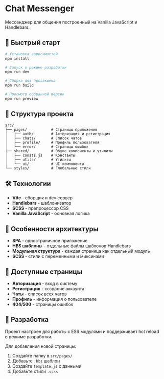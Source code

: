 # Chat Messenger

Мессенджер для общения построенный на Vanilla JavaScript и Handlebars.

## 🚀 Быстрый старт

```bash
# Установка зависимостей
npm install

# Запуск в режиме разработки
npm run dev

# Сборка для продакшена
npm run build

# Просмотр собранной версии
npm run preview
```

## 📁 Структура проекта

```
src/
├── pages/           # Страницы приложения
│   ├── auth/        # Авторизация и регистрация
│   ├── chats/       # Список чатов
│   ├── profile/     # Профиль пользователя
│   └── error/       # Страницы ошибок
├── shared/          # Общие компоненты и утилиты
│   ├── consts.js    # Константы
│   ├── utils/       # Утилиты
│   └── ui/          # UI компоненты
└── styles/          # Глобальные стили
```

## 🛠 Технологии

- **Vite** - сборщик и dev сервер
- **Handlebars** - шаблонизатор
- **SCSS** - препроцессор CSS
- **Vanilla JavaScript** - основная логика

## 📝 Особенности архитектуры

- **SPA** - одностраничное приложение
- **HBS шаблоны** - отдельные файлы шаблонов Handlebars
- **Модульная структура** - каждая страница как отдельный модуль
- **SCSS** - стили с переменными и миксинами

## 🎯 Доступные страницы

- **Авторизация** - вход в систему
- **Регистрация** - создание аккаунта
- **Чаты** - список всех чатов
- **Профиль** - информация о пользователе
- **404/500** - страницы ошибок

## 🔧 Разработка

Проект настроен для работы с ES6 модулями и поддерживает hot reload в режиме разработки.

Для добавления новой страницы:

1. Создайте папку в `src/pages/`
2. Добавьте `.hbs` шаблон
3. Создайте `template.js` с данными
4. Добавьте стили `.scss`
